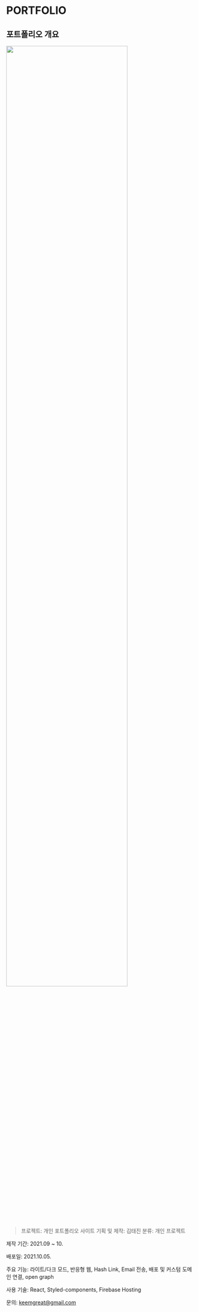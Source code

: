 # PORTFOLIO

## 포트폴리오 개요
<img width="80%" src="https://user-images.githubusercontent.com/99087758/201662355-f2336c82-072e-4fc5-90af-c7116cae14d1.jpg"/>

> 프로젝트: 개인 포트폴리오 사이트
 기획 및 제작: 
 김태진 분류: 개인 프로젝트

제작 기간: 2021.09 ~ 10.

배포일: 2021.10.05.

주요 기능: 라이트/다크 모드, 반응형 웹, Hash Link, Email 전송, 배포 및 커스텀 도메인 연결, open graph

사용 기술: React, Styled-components, Firebase Hosting

문의: keemgreat@gmail.com
